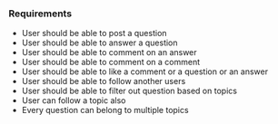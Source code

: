 ### Requirements

- User should be able to post a question
- User should be able to answer a question
- User should be able to comment on an answer
- User should be able to comment on a comment
- User should be able to like a comment or a question or an answer
- User should be able to follow another users
- User should be able to filter out question based on topics
- User can follow a topic also
- Every question can belong to multiple topics  